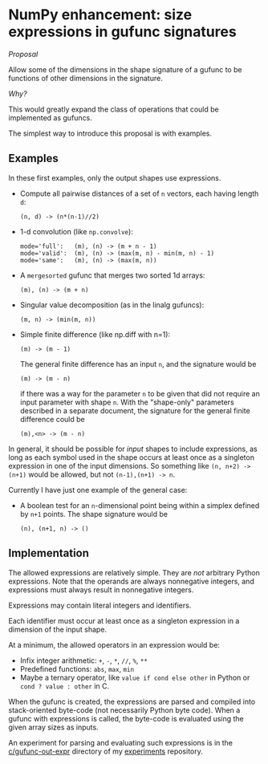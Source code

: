 NumPy enhancement: size expressions in gufunc signatures
========================================================

*Proposal*

Allow some of the dimensions in the shape signature of a gufunc to
be functions of other dimensions in the signature.

*Why?*

This would greatly expand the class of operations that could be
implemented as gufuncs.

The simplest way to introduce this proposal is with examples.

Examples
--------

In these first examples, only the output shapes use expressions.

* Compute all pairwise distances of a set of `n` vectors, each having
  length `d`:

      (n, d) -> (n*(n-1)//2)

* 1-d convolution (like `np.convolve`):

      mode='full':   (m), (n) -> (m + n - 1)
      mode='valid':  (m), (n) -> (max(m, n) - min(m, n) - 1)
      mode='same':   (m), (n) -> (max(m, n))

* A `mergesorted` gufunc that merges two sorted 1d arrays:

      (m), (n) -> (m + n)

* Singular value decomposition (as in the linalg gufuncs):

      (m, n) -> (min(m, n))

* Simple finite difference (like np.diff with n=1):

      (m) -> (m - 1)

  The general finite difference has an input `n`, and the
  signature would be

      (m) -> (m - n)

  if there was a way for the parameter `n` to be given that did not
  require an input parameter with shape `n`.  With the "shape-only"
  parameters described in a separate document, the signature for the
  general finite difference could be

      (m),<n> -> (m - n)

In general, it should be possible for *input* shapes to include
expressions, as long as each symbol used in the shape occurs at least
once as a singleton expression in one of the input dimensions.  So
something like `(n, n+2) -> (n+1)` would be allowed, but not
`(n-1),(n+1) -> n`.

Currently I have just one example of the general case:

* A boolean test for an `n`-dimensional point being within a
  simplex defined by `n+1` points.  The shape signature would be

      (n), (n+1, n) -> ()

Implementation
--------------

The allowed expressions are relatively simple.  They are *not*
arbitrary Python expressions.  Note that the operands are always
nonnegative integers, and expressions must always result in
nonnegative integers.

Expressions may contain literal integers and identifiers.

Each identifier must occur at least once as a singleton expression
in a dimension of the input shape.

At a minimum, the allowed operators in an expression would be:

* Infix integer arithmetic: `+`, `-`, `*`, `//`, `%`, `**`
* Predefined functions: `abs`, `max`, `min`
* Maybe a ternary operator, like `value if cond else other` in Python
  or `cond ? value : other` in C.

When the gufunc is created, the expressions are parsed and compiled into
stack-oriented byte-code (not necessarily Python byte code).  When a
gufunc with expressions is called, the byte-code is evaluated using the
given array sizes as inputs.

An experiment for parsing and evaluating such expressions is in the
[c/gufunc-out-expr](https://github.com/WarrenWeckesser/experiments/tree/master/c/gufunc-out-expr)
directory of my [experiments](https://github.com/WarrenWeckesser/experiments)
repository.
